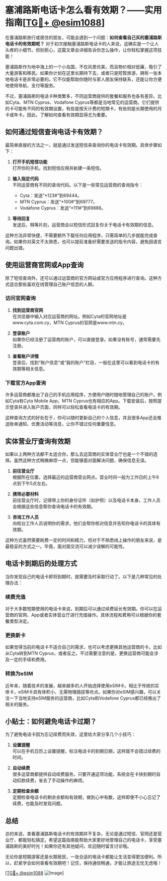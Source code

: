 # 塞浦路斯电话卡怎么看有效期？——实用指南[[TG💪+ @esim1088](https://t.me/s/esim1088)]

在塞浦路斯旅行或居住的朋友，可能会遇到一个问题：**如何查看自己买的塞浦路斯电话卡的有效期呢？** 对于初次接触塞浦路斯电话卡的人来说，这确实是一个让人头疼的小细节。但别担心，这篇文章会详细告诉你怎么操作，让你轻松掌握这项技能！

塞浦路斯作为地中海上的一个小岛国，不仅风景优美，而且物价相对低廉，吸引了大量游客和移民。如果你计划在这里长期待下去，或者只是短暂旅游，拥有一张本地电话卡是非常必要的。它不仅能帮助你随时与家人朋友保持联系，还能让你方便地使用导航、支付等服务。

不过，塞浦路斯的电话卡种类繁多，不同运营商提供的套餐和服务也各有差异。比如Cyta、MTN Cyprus、Vodafone Cyprus等都是当地常见的运营商。它们提供的卡可能有不同的有效期设置，有些是按天计费的短期卡，有些则是长期使用的月卡或年卡。因此，了解如何查看有效期显得尤为重要。

## 如何通过短信查询电话卡有效期？

最简单直接的方法之一，就是通过发送短信来查询你的电话卡有效期。具体步骤如下：

1. **打开手机短信功能**  
   打开你的手机，找到短信应用并新建一条短信。

2. **输入指定代码**  
   不同运营商有不同的查询代码。以下是一些常见运营商的查询指令：
   - Cyta：发送“*123#”到69444。
   - MTN Cyprus：发送“*100#”到69777。
   - Vodafone Cyprus：发送“*111#”到69888。

3. **等待回复**  
   发送后，稍等片刻，运营商会以短信形式回复你关于电话卡有效期的信息。

这种方法非常快捷，不需要额外下载任何应用程序，只需简单的几步就能完成查询。如果你对英文不太熟悉，也可以提前准备好需要发送的指令内容，避免因语言问题出错。

## 使用运营商官网或App查询

除了短信查询外，还可以通过运营商的官方网站或官方应用程序进行查询。这种方式适合那些喜欢在线管理自己账户信息的人群。

### 访问官网查询
1. **找到运营商官网**  
   在浏览器中输入对应运营商的网址。例如Cyta的官网地址是www.cyta.com.cy，MTN Cyprus的官网是www.mtn.cy。

2. **登录账户**  
   如果你已经注册了运营商的账户，可以直接登录。如果没有账号，通常需要先注册。

3. **查看账户详情**  
   登录后，找到“账户信息”或“我的账户”栏目，一般在这里可以看到电话卡的有效期等相关信息。

### 下载官方App查询
许多运营商都推出了自己的手机应用程序，方便用户随时随地管理自己的账户。例如Cyta有Cyta Mobile App，MTN Cyprus也有相应的App。下载安装后，按照提示登录并进入账户页面，同样可以轻松查看电话卡的有效期。

这种查询方式的好处在于，你可以随时更新自己的个人信息，并且很多App还会推送账单通知、优惠活动等消息，让你不错过任何重要信息。

## 实体营业厅查询有效期

如果以上两种方法都不太适合你，那么去运营商的实体营业厅也是一个不错的选择。虽然这种方式稍微麻烦一点，但能够面对面解决问题，确保信息无误。

1. **前往营业厅**  
   根据所在位置，选择最近的运营商营业网点。营业时间一般为工作日的上午9点到下午5点左右。

2. **携带必要材料**  
   前往营业厅时，记得带上你的身份证件（如护照）以及电话卡本身。工作人员会根据这些信息帮你查询电话卡的有效期。

3. **咨询工作人员**  
   向柜台工作人员说明你的需求，他们会帮你核对信息并告知你电话卡的具体有效期。

这种方式虽然需要耗费一定的时间和精力，但对于不熟悉线上操作的朋友来说，是最稳妥的方式之一。毕竟，面对面交流可以减少误解的可能性。

## 电话卡到期后的处理方式

当你发现自己的电话卡即将到期时，就需要及时采取行动了。以下是几种常见的处理办法：

### 续费充值
对于大多数短期使用的电话卡来说，到期后可以通过续费延长有效期。你可以在运营商的官网、App或者实体营业厅进行充值操作。具体流程和费用可以根据你的套餐类型决定。

### 更换新卡
如果觉得当前的电话卡不适合自己的需求，也可以考虑更换其他运营商的卡。比如从Cyta转到MTN Cyprus，或者反之。不过需要注意的是，更换运营商可能会涉及一定的手续和费用。

### 转换为eSIM
近年来，随着技术的发展，越来越多的人开始选择使用eSIM卡。相比于传统的实体卡，eSIM卡具有体积小、无需物理插拔等优点。如果你对eSIM感兴趣，可以关注一下当地支持eSIM服务的运营商，比如Cyta和Vodafone Cyprus都已经推出了相关的服务。

## 小贴士：如何避免电话卡过期？

为了避免电话卡因为忘记续费而失效，这里给大家分享几个小技巧：

1. **设置提醒**  
   可以在手机日历上设置提醒，标注电话卡的到期日期，这样就不会错过续费的时间。

2. **自动续费**  
   很多运营商都提供自动续费服务，只要开通这项功能，系统会在卡快到期时自动扣款续费，省去了手动操作的麻烦。

3. **定期检查余额**  
   定期检查电话卡的剩余余额和有效期，做到心中有数，这样即使不小心忘记了续费，也能及时发现问题。

## 总结

总的来说，查看塞浦路斯电话卡的有效期并不复杂，无论是通过短信、官网还是营业厅，都能轻松搞定。希望这篇指南能帮助大家更好地管理自己的电话卡，享受塞浦路斯的美好时光！如果你还有其他疑问，欢迎随时留言讨论哦。

无论你是短期游客还是长期居民，一张合适的电话卡都能让生活变得更加便利。所以，赶紧学会如何查看有效期吧！记住，保持通信畅通，才能让旅途无忧无虑哦！

[[TG💪+ @esim1088](https://t.me/s/esim1088) ![Image](https://i.postimg.cc/4NQfJmqS/Snipaste-2025-05-13-00-14-12.png)]